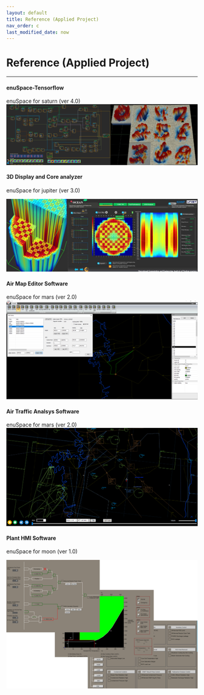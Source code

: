 ```yaml
---
layout: default
title: Reference (Applied Project)
nav_order: c
last_modified_date: now
---
```


# Reference \(Applied Project\)

---

#### 

#### enuSpace-Tensorflow

enuSpace for saturn \(ver 4.0\)![](/assets/reference/enuspace-tensorflow.png)

#### 3D Display and Core analyzer

enuSpace for jupiter \(ver 3.0\)

![](./assets/reference/ocean.png)

#### Air Map Editor Software

enuSpace for mars \(ver 2.0\)![](/assets/reference/enuAeroSpace.png)

#### Air Traffic Analsys Software

enuSpace for mars \(ver 2.0\)![](/assets/reference/airtraffic.png)

#### Plant HMI Software

enuSpace for moon \(ver 1.0\)

![](./assets/reference/plant_hmi.png)

